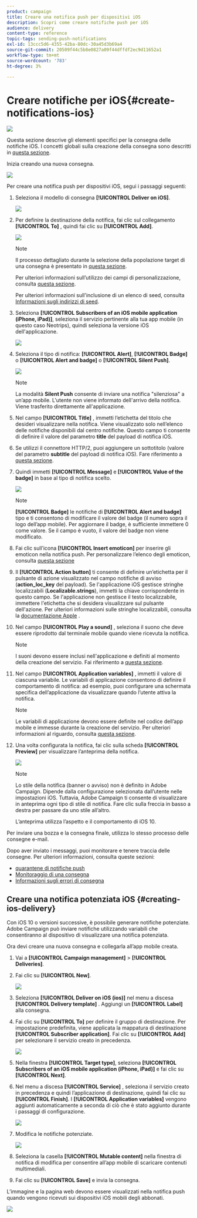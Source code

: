 ```yaml
---
product: campaign
title: Creare una notifica push per dispositivi iOS
description: Scopri come creare notifiche push per iOS
audience: delivery
content-type: reference
topic-tags: sending-push-notifications
exl-id: 13ccc5d6-4355-42ba-80dc-30a45d3b69a4
source-git-commit: 20509f44c5b8e0827a09f44dffdf2ec9d11652a1
workflow-type: tm+mt
source-wordcount: '783'
ht-degree: 3%

---
```


# Creare notifiche per iOS{#create-notifications-ios}

![](../../assets/common.svg)

Questa sezione descrive gli elementi specifici per la consegna delle notifiche iOS. I concetti globali sulla creazione della consegna sono descritti in [questa sezione](steps-about-delivery-creation-steps.md).

Inizia creando una nuova consegna.

![](assets/nmac_delivery_1.png)

Per creare una notifica push per dispositivi iOS, segui i passaggi seguenti:

1. Seleziona il modello di consegna **[!UICONTROL Deliver on iOS]**.

   ![](assets/nmac_delivery_ios_1.png)

1. Per definire la destinazione della notifica, fai clic sul collegamento **[!UICONTROL To]** , quindi fai clic su **[!UICONTROL Add]**.

   ![](assets/nmac_delivery_ios_2.png)

   >[!NOTE]
   >
   >Il processo dettagliato durante la selezione della popolazione target di una consegna è presentato in [questa sezione](steps-defining-the-target-population.md).
   >
   >Per ulteriori informazioni sull’utilizzo dei campi di personalizzazione, consulta [questa sezione](about-personalization.md).
   >
   >Per ulteriori informazioni sull&#39;inclusione di un elenco di seed, consulta [Informazioni sugli indirizzi di seed](about-seed-addresses.md).

1. Seleziona **[!UICONTROL Subscribers of an iOS mobile application (iPhone, iPad)]**, seleziona il servizio pertinente alla tua app mobile (in questo caso Neotrips), quindi seleziona la versione iOS dell&#39;applicazione.

   ![](assets/nmac_delivery_ios_3.png)

1. Seleziona il tipo di notifica: **[!UICONTROL Alert]**, **[!UICONTROL Badge]** o **[!UICONTROL Alert and badge]** o **[!UICONTROL Silent Push]**.

   ![](assets/nmac_delivery_ios_4.png)

   >[!NOTE]
   >
   >La modalità **Silent Push** consente di inviare una notifica &quot;silenziosa&quot; a un’app mobile. L&#39;utente non viene informato dell&#39;arrivo della notifica. Viene trasferito direttamente all&#39;applicazione.

1. Nel campo **[!UICONTROL Title]** , immetti l’etichetta del titolo che desideri visualizzare nella notifica. Viene visualizzato solo nell’elenco delle notifiche disponibili dal centro notifiche. Questo campo ti consente di definire il valore del parametro **title** del payload di notifica iOS.

1. Se utilizzi il connettore HTTP/2, puoi aggiungere un sottotitolo (valore del parametro **subtitle** del payload di notifica iOS). Fare riferimento a [questa sezione](configuring-the-mobile-application.md).

1. Quindi immetti **[!UICONTROL Message]** e **[!UICONTROL Value of the badge]** in base al tipo di notifica scelto.

   ![](assets/nmac_delivery_ios_5.png)

   >[!NOTE]
   >
   >**[!UICONTROL Badge]** le notifiche di  **[!UICONTROL Alert and badge]** tipo e ti consentono di modificare il valore del badge (il numero sopra il logo dell’app mobile). Per aggiornare il badge, è sufficiente immettere 0 come valore. Se il campo è vuoto, il valore del badge non viene modificato.

1. Fai clic sull’icona **[!UICONTROL Insert emoticon]** per inserire gli emoticon nella notifica push. Per personalizzare l’elenco degli emoticon, consulta [questa sezione](customizing-emoticon-list.md)

1. Il **[!UICONTROL Action button]** ti consente di definire un’etichetta per il pulsante di azione visualizzato nel campo notifiche di avviso (**action_loc_key** del payload). Se l&#39;applicazione iOS gestisce stringhe localizzabili (**Localizable.strings**), immetti la chiave corrispondente in questo campo. Se l&#39;applicazione non gestisce il testo localizzabile, immettere l&#39;etichetta che si desidera visualizzare sul pulsante dell&#39;azione. Per ulteriori informazioni sulle stringhe localizzabili, consulta la [documentazione Apple](https://developer.apple.com/library/archive/documentation/NetworkingInternet/Conceptual/RemoteNotificationsPG/CreatingtheNotificationPayload.html#//apple_ref/doc/uid/TP40008194-CH10-SW1) .
1. Nel campo **[!UICONTROL Play a sound]** , seleziona il suono che deve essere riprodotto dal terminale mobile quando viene ricevuta la notifica.

   >[!NOTE]
   >
   >I suoni devono essere inclusi nell&#39;applicazione e definiti al momento della creazione del servizio. Fai riferimento a [questa sezione](configuring-the-mobile-application.md#configuring-external-account-ios).

1. Nel campo **[!UICONTROL Application variables]** , immetti il valore di ciascuna variabile. Le variabili di applicazione consentono di definire il comportamento di notifica: ad esempio, puoi configurare una schermata specifica dell’applicazione da visualizzare quando l’utente attiva la notifica.

   >[!NOTE]
   >
   >Le variabili di applicazione devono essere definite nel codice dell’app mobile e immesse durante la creazione del servizio. Per ulteriori informazioni al riguardo, consulta [questa sezione](configuring-the-mobile-application.md).

1. Una volta configurata la notifica, fai clic sulla scheda **[!UICONTROL Preview]** per visualizzare l’anteprima della notifica.

   ![](assets/nmac_intro_2.png)

   >[!NOTE]
   >
   >Lo stile della notifica (banner o avviso) non è definito in Adobe Campaign. Dipende dalla configurazione selezionata dall’utente nelle impostazioni iOS. Tuttavia, Adobe Campaign ti consente di visualizzare in anteprima ogni tipo di stile di notifica. Fare clic sulla freccia in basso a destra per passare da uno stile all’altro.
   >
   >L’anteprima utilizza l’aspetto e il comportamento di iOS 10.

Per inviare una bozza e la consegna finale, utilizza lo stesso processo delle consegne e-mail.

Dopo aver inviato i messaggi, puoi monitorare e tenere traccia delle consegne. Per ulteriori informazioni, consulta queste sezioni:

* [quarantene di notifiche push](understanding-quarantine-management.md#push-notification-quarantines)
* [Monitoraggio di una consegna](about-delivery-monitoring.md)
* [Informazioni sugli errori di consegna](understanding-delivery-failures.md)


## Creare una notifica potenziata iOS {#creating-ios-delivery}

Con iOS 10 o versioni successive, è possibile generare notifiche potenziate. Adobe Campaign può inviare notifiche utilizzando variabili che consentiranno al dispositivo di visualizzare una notifica potenziata.

Ora devi creare una nuova consegna e collegarla all’app mobile creata.

1. Vai a **[!UICONTROL Campaign management]** > **[!UICONTROL Deliveries]**.

1. Fai clic su **[!UICONTROL New]**.

   ![](assets/nmac_android_3.png)

1. Seleziona **[!UICONTROL Deliver on iOS (ios)]** nel menu a discesa **[!UICONTROL Delivery template]** . Aggiungi un **[!UICONTROL Label]** alla consegna.

1. Fai clic su **[!UICONTROL To]** per definire il gruppo di destinazione. Per impostazione predefinita, viene applicata la mappatura di destinazione **[!UICONTROL Subscriber application]**. Fai clic su **[!UICONTROL Add]** per selezionare il servizio creato in precedenza.

   ![](assets/nmac_ios_9.png)

1. Nella finestra **[!UICONTROL Target type]**, seleziona **[!UICONTROL Subscribers of an iOS mobile application (iPhone, iPad)]** e fai clic su **[!UICONTROL Next]**.

1. Nel menu a discesa **[!UICONTROL Service]** , seleziona il servizio creato in precedenza e quindi l’applicazione di destinazione, quindi fai clic su **[!UICONTROL Finish]**.
I **[!UICONTROL Application variables]** vengono aggiunti automaticamente a seconda di ciò che è stato aggiunto durante i passaggi di configurazione.

   ![](assets/nmac_ios_6.png)

1. Modifica le notifiche potenziate.

   ![](assets/nmac_ios_7.png)

1. Seleziona la casella **[!UICONTROL Mutable content]** nella finestra di notifica di modifica per consentire all’app mobile di scaricare contenuti multimediali.

1. Fai clic su **[!UICONTROL Save]** e invia la consegna.

L’immagine e la pagina web devono essere visualizzati nella notifica push quando vengono ricevuti sui dispositivi iOS mobili degli abbonati.

![](assets/nmac_ios_8.png)
